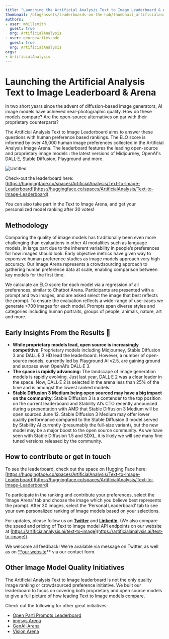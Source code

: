 ```yaml
---
title: "Launching the Artificial Analysis Text to Image Leaderboard & Arena"
thumbnail: /blog/assets/leaderboards-on-the-hub/thumbnail_artificialanalysis.png
authors:
- user: mhillsmith
  guest: true
  org: ArtificialAnalysis
- user: georgewritescode
  guest: true
  org: ArtificialAnalysis
orgs:
- ArtificialAnalysis
---
```

# Launching the Artificial Analysis Text to Image Leaderboard & Arena

In two short years since the advent of diffusion-based image generators, AI image models have achieved near-photographic quality. How do these models compare? Are the open-source alternatives on par with their proprietary counterparts? 

The Artificial Analysis Text to Image Leaderboard aims to answer these questions with human preference based rankings. The ELO score is informed by over 45,000 human image preferences collected in the Artificial Analysis Image Arena. The leaderboard features the leading open-source and proprietary image models : the latest versions of Midjourney, OpenAI's DALL·E, Stable Diffusion, Playground and more.

![Untitled](https://huggingface.co/datasets/huggingface/documentation-images/resolve/main/blog/leaderboards-on-the-hub/artificial_analysis_vision_leaderboard.png)

Check-out the leaderboard here: [https://huggingface.co/spaces/ArtificialAnalysis/Text-to-Image-Leaderboard](https://huggingface.co/spaces/ArtificialAnalysis/Text-to-Image-Leaderboard)

You can also take part in the Text to Image Arena, and get your personalized model ranking after 30 votes!

## Methodology

Comparing the quality of image models has traditionally been even more challenging than evaluations in other AI modalities such as language models, in large part due to the inherent variability in people’s preferences for how images should look. Early objective metrics have given way to expensive human preference studies as image models approach very high accuracy. Our Image Arena represents a crowdsourcing approach to gathering human preference data at scale, enabling comparison between key models for the first time. 

We calculate an ELO score for each model via a regression of all preferences, similar to Chatbot Arena. Participants are presented with a prompt and two images, and are asked select the image that best reflects the prompt. To ensure the evaluation reflects a wide-range of use-cases we generate >700 images for each model. Prompts span diverse styles and categories including human portraits, groups of people, animals, nature, art and more. 

## Early Insights From the Results 👀

- **While proprietary models lead, open source is increasingly competitive**: Proprietary models including Midjourney, Stable Diffusion 3 and DALL·E 3 HD lead the leaderboard. However, a number of open-source models, currently led by Playground AI v2.5, are gaining ground and surpass even OpenAI’s DALL·E 3.
- **The space is rapidly advancing:** The landscape of image generation models is rapidly evolving. Just last year, DALL·E 2 was a clear leader in the space. Now, DALL·E 2 is selected in the arena less than 25% of the time and is amongst the lowest ranked models.
- **Stable Diffusion 3 Medium being open sourced may have a big impact on the community**: Stable Diffusion 3 is a contender to the top position on the current leaderboard and Stability AI’s CTO recently announced during a presentation with AMD that Stable Diffusion 3 Medium will be open sourced June 12. Stable Diffusion 3 Medium may offer lower quality performance compared to the Stable Diffusion 3 model served by Stability AI currently (presumably the full-size variant), but the new model may be a major boost to the open source community. As we have seen with Stable Diffusion 1.5 and SDXL, it is likely we will see many fine tuned versions released by the community.

## How to contribute or get in touch

To see the leaderboard, check out the space on Hugging Face here: [https://huggingface.co/spaces/ArtificialAnalysis/Text-to-Image-Leaderboard](https://huggingface.co/spaces/ArtificialAnalysis/Text-to-Image-Leaderboard)

To participate in the ranking and contribute your preferences, select the ‘Image Arena’ tab and choose the image which you believe best represents the prompt. After 30 images, select the ‘Personal Leaderboard’ tab to see your own personalized ranking of image models based on your selections. 

For updates, please follow us on [**Twitter**](https://twitter.com/ArtificialAnlys) and [**LinkedIn**](https://linkedin.com/company/artificial-analysis). (We also compare the speed and pricing of Text to Image model API endpoints on our website at [https://artificialanalysis.ai/text-to-image](https://artificialanalysis.ai/text-to-image)). 

We welcome all feedback! We're available via message on Twitter, as well as on [**our website](https://artificialanalysis.ai/contact)** via our contact form.

## Other Image Model Quality Initiatives

The Artificial Analysis Text to Image leaderboard is not the only quality image ranking or crowdsourced preference initiative. We built our leaderboard to focus on covering both proprietary and open source models to give a full picture of how leading Text to Image models compare.

Check out the following for other great initiatives:

- [Open Parti Prompts Leaderboard](https://huggingface.co/spaces/OpenGenAI/parti-prompts-leaderboard)
- [imgsys Arena](https://huggingface.co/spaces/fal-ai/imgsys)
- [GenAI-Arena](https://huggingface.co/spaces/TIGER-Lab/GenAI-Arena)
- [Vision Arena](https://huggingface.co/spaces/WildVision/vision-arena)
